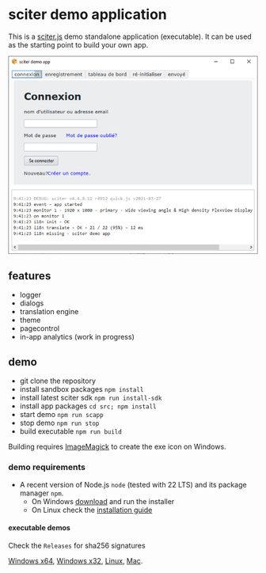 # sciter demo application

This is a [sciter.js](https://sciter.com/) demo standalone application (executable).
It can be used as the starting point to build your own app.

![sciter demo app screenshot](screenshot.png)

## features

- logger
- dialogs
- translation engine
- theme
- pagecontrol
- in-app analytics (work in progress)

## demo

- git clone the repository
- install sandbox packages `npm install`
- install latest sciter sdk `npm run install-sdk`
- install app packages `cd src; npm install`
- start demo `npm run scapp`
- stop demo `npm run stop`
- build executable `npm run build`

Building requires [ImageMagick](https://imagemagick.org/) to create the exe icon on Windows.

### demo requirements

- A recent version of Node.js `node` (tested with 22 LTS) and its package manager `npm`.
    - On Windows [download](https://nodejs.dev/download/) and run the installer
    - On Linux check the [installation guide](https://www.digitalocean.com/community/tutorials/how-to-install-node-js-on-ubuntu-20-04#option-2-%E2%80%94-installing-node-js-with-apt-using-a-nodesource-ppa)

#### executable demos

Check the `Releases` for sha256 signatures

[Windows x64](releases/download/1.0.8/demo-winx64.exe),
[Windows x32](releases/download/1.0.8/demo-winx32.exe),
[Linux](releases/download/1.0.8/demo-linux),
[Mac](releases/download/1.0.8/demo-macosx).
